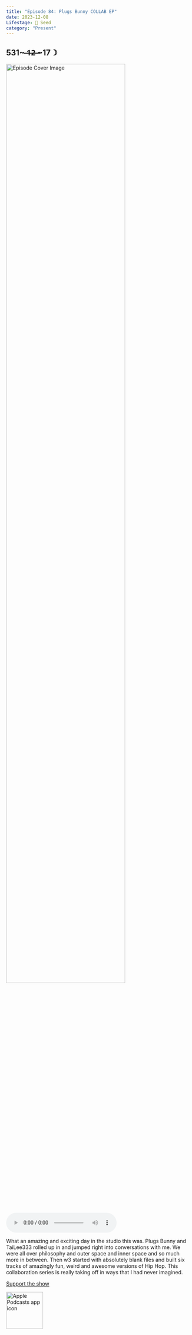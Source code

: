 ```yaml
---
title: "Episode 84: Plugs Bunny COLLAB EP"
date: 2023-12-08
Lifestage: 🌱 Seed
category: "Present"
---
```

## 531~ ̶1̶2̶ ̶~17☽
<img src="https://artwork.captivate.fm/1b704984-af60-4926-b75c-5fd442e00e79/60854458c4d1acdf4e1c2f79c4137142.jpg" alt="Episode Cover Image" width=80%/>
<audio controls>
  <source src="https://podcasts.captivate.fm/media/7e6a0bbd-1a87-487b-ac49-a37fe536880b/14100167-episode-84-plugs-bunny-collab-ep.mp3" type="audio/mpeg">
  Your browser does not support the audio element.
</audio>

<p>What an amazing and exciting day in the studio this was. Plugs Bunny and TaiLee333 rolled up in and jumped right into conversations with me. We were all over philosophy and outer space and inner space and so much more in between. Then w3 started with absolutely blank files and built six tracks of amazingly fun, weird and awesome versions of Hip Hop. This collaboration series is really taking off in ways that I had never imagined. </p><a rel="payment" href="https://www.paypal.com/donate/?hosted_button_id=WX3GRUK5BHJLS">Support the show</a>

<a href="https://podcasts.apple.com/us/podcast/living-room-music/id1608791560?tscg=30200&itsct=podcast_box_appicon&ls=1&mttnsubad=1608791560" style="display: inline-block;"><img src="https://toolbox.marketingtools.apple.com/api/v2/badges/app-icon-podcasts/standard/en-us" alt="Apple Podcasts app icon" style="width: 100px; height: 100px; vertical-align: middle; object-fit: contain;" /></a>
    